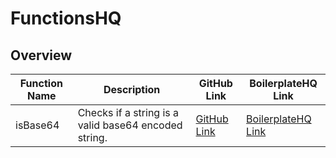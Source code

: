 # FunctionsHQ

## Overview

| Function Name  | Description | GitHub Link  | BoilerplateHQ Link  |
| ------------- | ------------- | ------------- | ------------- |
| isBase64  | Checks if a string is a valid base64 encoded string.  | [GitHub Link](https://github.com/BoilerplateHQ/FunctionsHQ/tree/main/isBase64)  | [BoilerplateHQ Link](https://boilerplatehq.com/functions/is-base-64) |
